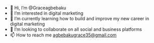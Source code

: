 - 👋 Hi, I’m @Graceagbebaku
- 👀 I’m interested in digital marketing
- 🌱 I’m currently learning how to build and improve my new career in digital marketing
- 💞️ I’m looking to collaborate on all social and business platforms
- 📫 How to reach me agbebakugrace35@gmail.com
<!---
Graceagbebaku/Graceagbebaku is a ✨ special ✨ repository because its `README.md` (this file) appears on your GitHub profile.
You can click the Preview link to take a look at your changes.
--->
